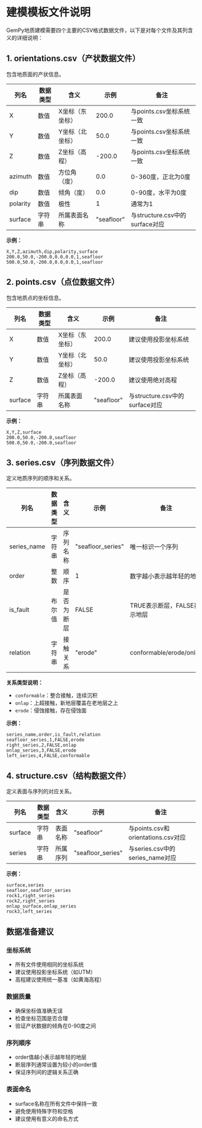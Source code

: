 # 建模模板文件说明

GemPy地质建模需要四个主要的CSV格式数据文件，以下是对每个文件及其列含义的详细说明：

## 1. orientations.csv（产状数据文件）

包含地质面的产状信息。

| 列名 | 数据类型 | 含义 | 示例 | 备注 |
|------|----------|------|------|------|
| X | 数值 | X坐标（东坐标） | 200.0 | 与points.csv坐标系统一致 |
| Y | 数值 | Y坐标（北坐标） | 50.0 | 与points.csv坐标系统一致 |
| Z | 数值 | Z坐标（高程） | -200.0 | 与points.csv坐标系统一致 |
| azimuth | 数值 | 方位角（度） | 0.0 | 0-360度，正北为0度 |
| dip | 数值 | 倾角（度） | 0.0 | 0-90度，水平为0度 |
| polarity | 数值 | 极性 | 1 | 通常为1 |
| surface | 字符串 | 所属表面名称 | "seafloor" | 与structure.csv中的surface对应 |

**示例：**
```
X,Y,Z,azimuth,dip,polarity,surface
200.0,50.0,-200.0,0.0,0.0,1,seafloor
500.0,50.0,-200.0,0.0,0.0,1,seafloor
```

## 2. points.csv（点位数据文件）

包含地质点的坐标信息。

| 列名 | 数据类型 | 含义 | 示例 | 备注 |
|------|----------|------|------|------|
| X | 数值 | X坐标（东坐标） | 200.0 | 建议使用投影坐标系统 |
| Y | 数值 | Y坐标（北坐标） | 50.0 | 建议使用投影坐标系统 |
| Z | 数值 | Z坐标（高程） | -200.0 | 建议使用绝对高程 |
| surface | 字符串 | 所属表面名称 | "seafloor" | 与structure.csv中的surface对应 |

**示例：**
```
X,Y,Z,surface
200.0,50.0,-200.0,seafloor
500.0,50.0,-200.0,seafloor
```

## 3. series.csv（序列数据文件）

定义地质序列的顺序和关系。

| 列名 | 数据类型 | 含义 | 示例 | 备注 |
|------|----------|------|------|------|
| series_name | 字符串 | 序列名称 | "seafloor_series" | 唯一标识一个序列 |
| order | 整数 | 顺序 | 1 | 数字越小表示越年轻的地层 |
| is_fault | 布尔值 | 是否为断层 | FALSE | TRUE表示断层，FALSE表示地层 |
| relation | 字符串 | 接触关系 | "erode" | conformable/erode/onlap |

**关系类型说明：**
- `conformable`：整合接触，连续沉积
- `onlap`：上超接触，新地层覆盖在老地层之上
- `erode`：侵蚀接触，存在侵蚀面

**示例：**
```
series_name,order,is_fault,relation
seafloor_series,1,FALSE,erode
right_series,2,FALSE,onlap
onlap_series,3,FALSE,erode
left_series,4,FALSE,conformable
```

## 4. structure.csv（结构数据文件）

定义表面与序列的对应关系。

| 列名 | 数据类型 | 含义 | 示例 | 备注 |
|------|----------|------|------|------|
| surface | 字符串 | 表面名称 | "seafloor" | 与points.csv和orientations.csv对应 |
| series | 字符串 | 所属序列 | "seafloor_series" | 与series.csv中的series_name对应 |

**示例：**
```
surface,series
seafloor,seafloor_series
rock1,right_series
rock2,right_series
onlap_surface,onlap_series
rock3,left_series
```

## 数据准备建议

### 坐标系统
- 所有文件使用相同的坐标系统
- 建议使用投影坐标系统（如UTM）
- 高程建议使用统一基准（如黄海高程）

### 数据质量
- 确保坐标值准确无误
- 检查坐标范围是否合理
- 验证产状数据的倾角在0-90度之间

### 序列顺序
- order值越小表示越年轻的地层
- 断层序列通常设置为较小的order值
- 保证序列间的逻辑关系正确

### 表面命名
- surface名称在所有文件中保持一致
- 避免使用特殊字符和空格
- 建议使用有意义的命名方式